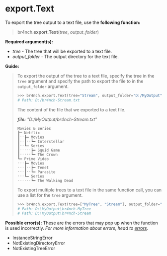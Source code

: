 # export.Text

To export the tree output to a text file, use the **following function:**

> br4nch.**export**.**Text**(*tree*, *output_folder*)

**Required argument(s):**

- *tree* - The tree that will be exported to a text file.
- *output_folder* - The output directory for the text file.

**Guide:**

> To export the output of the tree to a text file, specify the tree in the `tree` argument and specify the path to export the file to in the `output_folder` argument.
>
> ```python
> >>> br4nch.export.Text(tree="Stream", output_folder="D:/MyOutput")
> # Path: D:/br4nch-Stream.txt
> ```
>
> The content of the file that we exported to a text file.
>
> ***file:** "D:/MyOutput/br4nch-Stream.txt"*
>
> ```
> Movies & Series
> ┣━ Netflix
> ┃ˑˑ┣━ Movies
> ┃ˑˑ┃ˑˑ┗━ Interstellar
> ┃ˑˑ┗━ Series
> ┃ˑˑˑˑˑ┣━ Squid Game
> ┃ˑˑˑˑˑ┗━ The Crown
> ┗━ Prime Video
> ˑˑˑ┣━ Movies
> ˑˑˑ┃ˑˑ┣━ Tenet
> ˑˑˑ┃ˑˑ┗━ Parasite
> ˑˑˑ┗━ Series
> ˑˑˑˑˑˑ┗━ The Walking Dead
> ```
>
> To export multiple trees to a text file in the same function call, you can use a list for the `tree` argument.
>
> ```python
> >>> br4nch.export.Text(tree=["MyTree", "Stream"], output_folder="D:/MyOutput")
> # Path: D:\MyOutput\br4nch-MyTree
> # Path: D:\MyOutput\br4nch-Stream
> ```

**Possible error(s):**
These are the errors that may pop up when the function is used incorrectly.
*For more information about errors, head to [errors](../../guides/errors.md).*

- InstanceStringError
- NotExistingDirectoryError
- NotExistingTreeError

